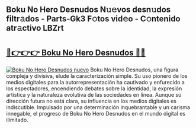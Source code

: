 ## Boku No Hero Desnudos N𝚞𝚎vos desn𝚞dos filtr𝚊dos - Parts-Gk3 F𝚘tos vid𝚎o - C𝚘ntenido atr𝚊ctivo LBZrt

# <h2><a href="http://mb43tc.tromn.icu/?c=Boku+No+Hero+Desnudos">🔗👉👉👉 Boku No Hero Desnudos 🔗🔗</a></h2>

[![Boku No Hero Desnudos nuevo](https://i.imgur.com/pEAQMta.gif)](http://mb43tc.tromn.icu/?c=Boku+No+Hero+Desnudos)
Boku No Hero Desnudos, una figura compleja y divisiva, elude la caracterización simple. Su uso pionero de los medios digitales para la autorrepresentación ha cautivado y enfurecido a los espectadores, encendiendo debates sobre la identidad, la expresión artística y la naturaleza evolutiva de las sociedades en línea. Aunque su dirección futura no está clara, su influencia en los medios digitales es indiscutible. Impulsado por una determinación inquebrantable y un carisma innegable, el progreso de Boku No Hero Desnudos en el mundo digital es ilimitado.
